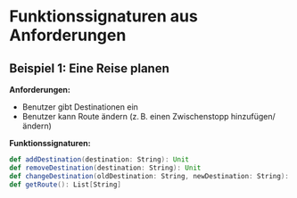# Funktionssignaturen aus Anforderungen

## Beispiel 1: Eine Reise planen

**Anforderungen:**
- Benutzer gibt Destinationen ein
- Benutzer kann Route ändern (z. B. einen Zwischenstopp hinzufügen/ändern)

**Funktionssignaturen:**
```scala
def addDestination(destination: String): Unit
def removeDestination(destination: String): Unit
def changeDestination(oldDestination: String, newDestination: String): Unit
def getRoute(): List[String]
